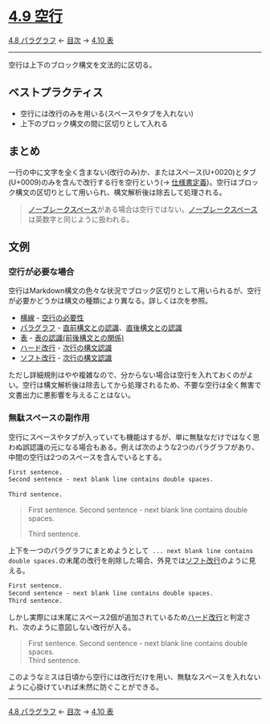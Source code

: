 # [4.9 空行](https://higuma.github.io/github-markdown-guide/gfm/#blank-lines)

[4.8 パラグラフ](paragraphs.md)
← [目次](index.md) →
[4.10 表](tables.md)

------------------------------------------------------------------------

空行は上下のブロック構文を文法的に区切る。

## ベストプラクティス

* 空行には改行のみを用いる(スペースやタブを入れない)
* 上下のブロック構文の間に区切りとして入れる

## まとめ

一行の中に文字を全く含まない(改行のみ)か、またはスペース(U+0020)とタブ(U+0009)のみを含んで改行する行を空行という(→ [仕様書定義](https://higuma.github.io/github-markdown-guide/gfm/#blank-line))。空行はブロック構文の区切りとして用いられ、構文解析後は除去して処理される。

> [ノーブレークスペース]がある場合は空行ではない。[ノーブレークスペース]は英数字と同じように扱われる。

## 文例

### 空行が必要な場合

空行はMarkdown構文の色々な状況でブロック区切りとして用いられるが、空行が必要かどうかは構文の種類により異なる。詳しくは次を参照。

* [横線] - [空行の必要性](thematic-breaks.md#空行の必要性)
* [パラグラフ] - [直前構文との認識](paragraphs.md#直前構文との認識)、[直後構文との認識](paragraphs.md#直後構文との認識)
* [表] - [表の認識(前後構文との関係)](tables.md#表の認識前後構文との関係)
* [ハード改行] - [次行の構文認識](hard-line-breaks.md#次行の構文認識)
* [ソフト改行] - [次行の構文認識](soft-line-breaks.md#次行の構文認識)

ただし詳細規則はやや複雑なので、分からない場合は空行を入れておくのがよい。空行は構文解析後は除去してから処理されるため、不要な空行は全く無害で文書出力に悪影響を与えることはない。

### 無駄スペースの副作用

空行にスペースやタブが入っていても機能はするが、単に無駄なだけではなく思わぬ誤認識の元になる場合もある。例えば次のような2つのパラグラフがあり、中間の空行は2つのスペースを含んでいるとする。

```markdown
First sentence.
Second sentence - next blank line contains double spaces.
  
Third sentence.
```

> First sentence.
> Second sentence - next blank line contains double spaces.
>   
> Third sentence.

上下を一つのパラグラフにまとめようとして` ... next blank line contains double spaces.`の末尾の改行を削除した場合、外見では[ソフト改行]のように見える。

```markdown
First sentence.
Second sentence - next blank line contains double spaces.  
Third sentence.
```

しかし実際には末尾にスペース2個が追加されているため[ハード改行]と判定され、次のように意図しない改行が入る。

> First sentence.
> Second sentence - next blank line contains double spaces.  
> Third sentence.

このようなミスは日頃から空行には改行だけを用い、無駄なスペースを入れないように心掛けていれば未然に防ぐことができる。

------------------------------------------------------------------------

[4.8 パラグラフ](paragraphs.md)
← [目次](index.md) →
[4.10 表](tables.md)

[GFM]: introduction.md#11-github-flavored-markdownとは
[ソフト改行]: soft-line-breaks.md
[ノーブレークスペース]: character-references.md#ノーブレークスペース
[ハード改行]: hard-line-breaks.md
[パラグラフ]: paragraphs.md
[表]: tables.md
[横線]: thematic-breaks.md
